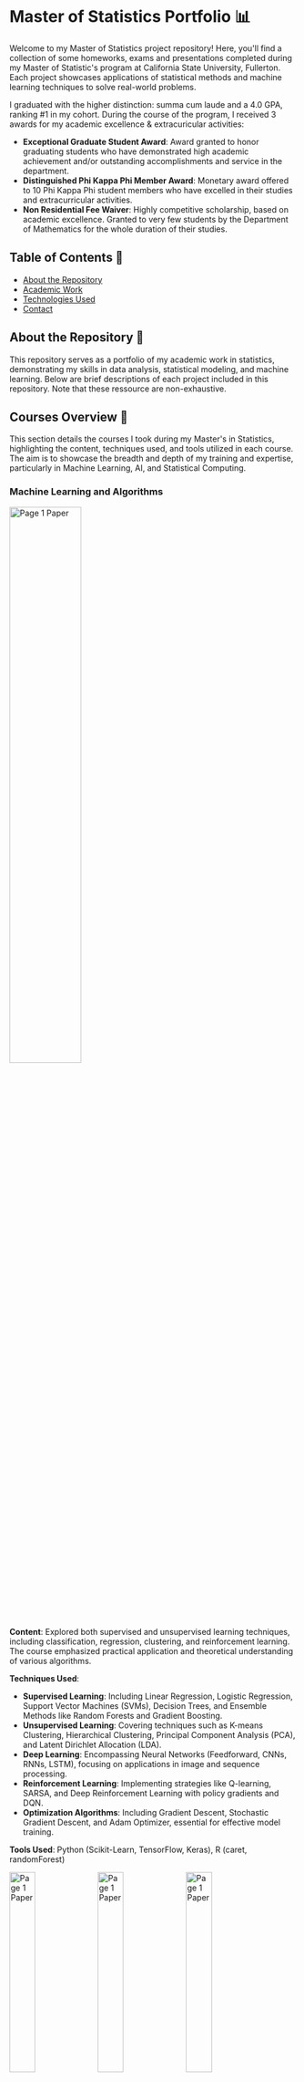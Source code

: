 # Master of Statistics Portfolio 📊

Welcome to my Master of Statistics project repository! Here, you'll find a collection of some homeworks, exams and presentations completed during my Master of Statistic's program at California State University, Fullerton. Each project showcases applications of statistical methods and machine learning techniques to solve real-world problems.

I graduated with the higher distinction: summa cum laude and a 4.0 GPA, ranking #1 in my cohort. During the course of the program, I received 3 awards for my academic excellence & extracuricular activities:
- **Exceptional Graduate Student Award**: Award granted to honor graduating students who have demonstrated high academic achievement and/or outstanding accomplishments and service in the department.
- **Distinguished Phi Kappa Phi Member Award**: Monetary award offered to 10 Phi Kappa Phi student members who have excelled in their studies and extracurricular activities.
- **Non Residential Fee Waiver**: Highly competitive scholarship, based on academic excellence. Granted to very few students by the Department of Mathematics for the whole duration of their studies.

## Table of Contents 📑

- [About the Repository](#about-the-repository-)
- [Academic Work](#academic-work-)
- [Technologies Used](#technologies-used-)
- [Contact](#contact-)

## About the Repository 📖

This repository serves as a portfolio of my academic work in statistics, demonstrating my skills in data analysis, statistical modeling, and machine learning. Below are brief descriptions of each project included in this repository. Note that these ressource are non-exhaustive.

## Courses Overview 📁

This section details the courses I took during my Master's in Statistics, highlighting the content, techniques used, and tools utilized in each course. The aim is to showcase the breadth and depth of my training and expertise, particularly in Machine Learning, AI, and Statistical Computing.

### Machine Learning and Algorithms

[<img src="/Images/ML/2.png" alt="Page 1 Paper" width="50%">](#)

**Content**: Explored both supervised and unsupervised learning techniques, including classification, regression, clustering, and reinforcement learning. The course emphasized practical application and theoretical understanding of various algorithms.

**Techniques Used**:
- **Supervised Learning**: Including Linear Regression, Logistic Regression, Support Vector Machines (SVMs), Decision Trees, and Ensemble Methods like Random Forests and Gradient Boosting.
- **Unsupervised Learning**: Covering techniques such as K-means Clustering, Hierarchical Clustering, Principal Component Analysis (PCA), and Latent Dirichlet Allocation (LDA).
- **Deep Learning**: Encompassing Neural Networks (Feedforward, CNNs, RNNs, LSTM), focusing on applications in image and sequence processing.
- **Reinforcement Learning**: Implementing strategies like Q-learning, SARSA, and Deep Reinforcement Learning with policy gradients and DQN.
- **Optimization Algorithms**: Including Gradient Descent, Stochastic Gradient Descent, and Adam Optimizer, essential for effective model training.

**Tools Used**: Python (Scikit-Learn, TensorFlow, Keras), R (caret, randomForest)

[<img src="/Images/ML/1.png" alt="Page 1 Paper" width="30%">](#)
[<img src="/Images/ML/3.png" alt="Page 1 Paper" width="30%">](#)
[<img src="/Images/ML/4.png" alt="Page 1 Paper" width="30%">](#)

[<img src="/Images/ML/6.png" alt="Page 1 Paper" width="30%">](#)
[<img src="/Images/ML/5.png" alt="Page 1 Paper" width="30%">](#)
[<img src="/Images/ML/7.png" alt="Page 1 Paper" width="30%">](#)

[<img src="/Images/ML/8.png" alt="Page 1 Paper" width="30%">](#)
[<img src="/Images/ML/9.png" alt="Page 1 Paper" width="30%">](#)

[Machine Learning a& Algorithms Portfolio](/01_Machine_Learning_&_Algorithms/)

### Advanced Theory of Probability & Statistics

**Content**: Advanced topics in probability and inferential statistics, focusing on rigorous mathematical approaches and real-world applications.

**Techniques Used**:
- **Probability Theory**: Foundations, probability distributions, and significant theorems such as the Law of Large Numbers and Central Limit Theorem.
- **Statistical Inference**: Techniques such as Point Estimation (MLE, Method of Moments), Hypothesis Testing (Z-tests, T-tests, Chi-squared tests), and Confidence Intervals.
- **Regression Analysis**: Methods including Simple Linear Regression, Multiple Regression, and Generalized Linear Models (GLMs) with various link functions.
- **Multivariate Statistics**: Analyzing multiple variables using MANOVA and Canonical Correlation Analysis.
- **Non-Parametric Methods**: Including Kernel density estimation, Mann-Whitney U test, Kruskal-Wallis test, and Spearman’s rank correlation.

**Tools Used**: R, Python

### Statistical Computing

![Image for Statistical Computing](link-to-image)

**Content**: Focus on computational strategies for statistical analysis including simulation, numerical methods, and optimization, essential for handling complex data.

**Techniques Used**: Monte Carlo simulations, Bootstrap methods, EM algorithms, Markov Chain Monte Carlo (MCMC), Optimization algorithms:

- **Monte Carlo Simulations**: Utilized for approximating the probability of complex events and solving quantitative problems. Techniques include:
  - Direct simulation for evaluating integrals and expectations.
  - Importance sampling to reduce variance and improve estimation efficiency.
  - Random walk Monte Carlo for exploring unknown probability distributions.

- **Bootstrap Methods**: Employed for assessing the variability of sample estimates by resampling with replacement from the original data, and for building better predictive models. Includes:
  - Non-parametric bootstrap for resampling data points.
  - Parametric bootstrap involving resampling based on parameter estimates.
  - Block bootstrap for correlated data, commonly used in time series analysis.

- **EM Algorithms** (Expectation-Maximization): A class of iterative algorithms used for finding maximum likelihood estimates in models with latent variables. Applications include:
  - Gaussian Mixture Models for clustering and density estimation.
  - Hidden Markov Models for temporal data analysis.
  - Latent Dirichlet Allocation in natural language processing.

- **Markov Chain Monte Carlo (MCMC)**: A suite of algorithms that sample from probability distributions based on constructing a Markov chain that has the desired distribution as its equilibrium distribution. Key variants include:
  - Metropolis-Hastings algorithm for generating a sequence of samples from a probability distribution from which direct sampling is difficult.
  - Gibbs sampling, particularly useful when combined distributions are known and sampling from the marginal distributions is straightforward.
  - Hamiltonian Monte Carlo, which uses concepts from physics to inform smarter proposals.

- **Optimization Algorithms**: Techniques designed to find the maximum or minimum of an objective function. Employed widely in machine learning, economics, and operations research. Key types include:
  - Gradient Descent and its variants (Stochastic Gradient Descent, Mini-batch Gradient Descent) for minimizing functions by iteratively moving in the direction of steepest descent.
  - Newton's Method and Quasi-Newton Methods (like BFGS and L-BFGS) for more efficiently finding the stationary points of functions using curvature information.
  - Conjugate Gradient Method, used for solving systems of linear equations and nonlinear optimization problems without calculating the Hessian matrix.
  - Simulated Annealing and Genetic Algorithms for problems where the search space is discrete with many local optima.

**Tools Used**: R (Rcpp, shiny), Python (NumPy, SciPy)

### Artificial Intelligence

**Content**: Comprehensive study of AI principles and methodologies, including search algorithms, machine learning applications, and neural network architectures.

**Techniques Used**:
- **Classical AI**: Search and optimization techniques such as Depth-First Search (DFS), Breadth-First Search (BFS), A* algorithm, and solving constraint-satisfaction problems.
- **Logic and Knowledge-Based AI**: Utilizing Propositional logic, first-order logic, expert systems, and inference engines with backward and forward chaining.
- **Machine Learning in AI**: Applying learning techniques for classification, prediction, and decision-making in dynamic environments.
- **Natural Language Processing (NLP)**: Techniques like tokenization, parsing, sentiment analysis, Named Entity Recognition (NER), and machine translation.
- **Robotics and Perception**: Algorithms for localization, mapping, navigation, and computer vision tasks like image segmentation and object recognition.

**Tools Used**: Python (TensorFlow, PyTorch, NLTK)

### Bayesian Statistics

![Image for Bayesian Statistics](link-to-image)

**Content**: In-depth exploration of Bayesian statistical methods, covering both theoretical underpinnings and applications in hierarchical modeling and Bayesian networks.

**Techniques Used**:
- **Bayesian Inference**: Fundamental concepts of Bayesian thinking, prior and posterior distributions, and how to update beliefs with new evidence using Bayes' Theorem.
- **Markov Chain Monte Carlo (MCMC)**: Techniques such as the Metropolis-Hastings algorithm and Gibbs sampling to generate samples from complex posterior distributions.
- **Hierarchical Models**: Building multilevel models that reflect the hierarchical structure of data, often used in educational and environmental studies.
- **Bayesian Regression**: Implementation of Bayesian methods in linear and logistic regression models to estimate uncertainty in predictions more accurately.
- **Model Comparison**: Techniques like Bayes Factors and Deviance Information Criterion (DIC) for comparing the fit of different models.
- **Decision Theory**: Using expected loss and utility functions to make decisions based on Bayesian posterior distributions.

**Tools Used**: R (brms, BayesX), Python (PyMC3)

### Statistical Consulting

[<img src="/Images/Other/Page1_Paper.png" alt="Page1 Paper" width="30%">](#)
[<img src="/Images/Other/World_Map.png" alt="World Map" width="50%">](#)

**Content**: Developed in collaboration with Panasonic Aviation Corporation and Black Swan Data, this 5-month long project utilizes advanced Machine Learning models to predict and optimize media selection on flights in order to enahnce passenger satisfaction while minimizing content costs for the airlines.

I dedicated an entired repository for this project, you can explore it here: [https://github.com/LouisBensard/ML-Project01_In-Flight-Media-Optimization.git](https://github.com/LouisBensard/ML-Project01_In-Flight-Media-Optimization.git)

### Multivariate Analysis

**Content**: Techniques for analyzing multiple measurements on each observation, addressing both theory and application.

**Techniques Used**:
- **Principal Component Analysis (PCA)**: Reducing the dimensionality of data by transforming to a new set of variables (principal components), which are linear combinations of the original variables with maximum variance.
- **Factor Analysis**: Identifying latent variables that explain observed correlations among measured variables, often used in psychometrics.
- **Cluster Analysis**: Grouping a set of objects in such a way that objects in the same cluster are more similar to each other than to those in other clusters. Techniques include K-means clustering, hierarchical clustering, and DBSCAN.
- **Discriminant Analysis**: Used for classification and dimensionality reduction, based on modeling differences in groups relative to variables. Includes Linear Discriminant Analysis (LDA) and Quadratic Discriminant Analysis (QDA).
- **Canonical Correlation Analysis (CCA)**: Used to identify and measure the associations between two sets of variables.

**Tools Used**: R, Python (pandas, scikit-learn)

### Categorical Data Analysis

**Content**: Statistical methods for categorical data, including logistic regression, and models for count data.

**Techniques Used**:
- **Logistic Regression**: Modeling binary and multinomial outcomes to predict probabilities of different categories, with applications in risk modeling and other areas where outcomes are discrete.
- **Probit and Logit Models**: Similar to logistic regression but using the probit and logit link functions, respectively, to model the probability of a binary response based on predictor variables.
- **Poisson and Negative Binomial Regression**: Modeling count data where outputs are counts or rates, used extensively in public health and insurance statistics.
- **Contingency Tables and Chi-Square Tests**: Analyzing the relationship between categorical variables using cross-tabulations and testing independence with chi-square tests.
- **Generalized Linear Models (GLM)**: Extending linear models to allow for response variables that have error distribution models other than a normal distribution, commonly used for categorical and count data.

**Tools Used**: R, Python (statsmodels)

### Experimental Design

**Content**: Study of designing experiments to address specific research questions, including the analysis of variance and covariance structures.

**Techniques Used**:
- **Analysis of Variance (ANOVA)**: Testing differences in means across multiple groups, including one-way and two-way ANOVA for understanding interaction effects between factors.
- **Factorial Designs**: Structuring experiments where multiple factors are investigated simultaneously. This includes full factorial and fractional factorial designs where some factor combinations are omitted to reduce complexity.
- **Block and Randomized Designs**: Minimizing the effects of nuisance variables by blocking and random assignment of treatments to subjects.
- **Covariance Analysis (ANCOVA)**: Extending ANOVA to include covariates that might influence the dependent variable, allowing for adjustment of the dependent variable based on these covariates.
- **Response Surface Methodology (RSM)**: Used for exploring optimum conditions in experiments involving several variables and responses. It helps in fitting a quadratic surface and determining the optimal conditions.

**Tools Used**: R

### Applied BioStatistics

**Content**: Application of statistical techniques to biological data, particularly in health sciences, covering survival analysis, and repeated measures.

**Techniques Used**:
- **Survival Analysis**: Modeling time-to-event data, allowing for the analysis of survival rates and factors affecting survival such as pharmaceuticals or environmental risks.
- **Cox Proportional Hazards Model**: A semiparametric model used to estimate the hazard ratio in survival analysis, considering the effect of several variables on survival.
- **Repeated Measures ANOVA**: Analyzing data collected from the same subjects under different conditions or over several time points, often used in clinical trials to assess treatment effects over time.
- **Logistic Regression for Dichotomous Outcomes**: Applied specifically in medical statistics for outcomes that have two states, such as presence or absence of disease.
- **Meta-Analysis**: Combining results from multiple studies to improve power and estimate effect size more accurately, essential in evidence-based healthcare.

**Tools Used**: R

## Technologies Used 💻

### Python Libraries
- **Pandas**: Essential for data manipulation and analysis, providing data structures and operations for manipulating numerical tables and time series.
- **NumPy**: Fundamental package for scientific computing with Python, supporting large, multi-dimensional arrays and matrices, along with a large collection of high-level mathematical functions.
- **Scikit-Learn**: Simple and efficient tools for predictive data analysis, built on NumPy, SciPy, and matplotlib, supporting various classification, regression, and clustering algorithms.
- **TensorFlow**: An end-to-end open-source platform for machine learning, facilitating the creation of deep learning models.
- **Keras**: High-level neural networks API, written in Python and capable of running on top of TensorFlow, CNTK, or Theano, designed to enable fast experimentation with deep neural networks.
- **Matplotlib**: A plotting library for creating static, interactive, and animated visualizations in Python.
- **Seaborn**: Based on matplotlib, this library provides a high-level interface for drawing attractive and informative statistical graphics.
- **Statsmodels**: Module that allows users to explore data, estimate statistical models, and perform statistical tests.
- **PyMC3**: Bayesian statistical modeling focusing on advanced Markov chain Monte Carlo and variational fitting algorithms.
- **NLTK**: Leading platform for building Python programs to work with human language data, supporting tasks such as classification, tokenization, stemming, tagging, parsing, and semantic reasoning.

### R Packages
- **ggplot2**: Part of the tidyverse, widely used for creating complex, multi-plot graphics that are kitted out with all necessary details like legends and labels.
- **dplyr**: A grammar of data manipulation, providing a consistent set of verbs that help you solve the most common data manipulation challenges.
- **caret**: Short for Classification And REgression Training, this package provides a suite of tools that streamline the process of training and tuning machine learning models.
- **randomForest**: Implements the random forest algorithm for classification and regression, an ensemble method based on aggregated decision trees.
- **lme4**: Provides functions to fit and analyze mixed linear and nonlinear effects models, often used in complex experimental designs.
- **shiny**: Makes it incredibly easy to build interactive web applications with R for visualizing data and models dynamically.
- **BayesX**: Software package that performs Bayesian inference in structured additive regression models and is integrated within R.
- **brms**: An R package for Bayesian multilevel models using Stan, which allows fitting complex models using custom families and link functions.
- **factoextra**: Used for extracting and visualizing the results of multivariate data analyses, including PCA, CA, MCA, and clustering.
- **survival**: A package that contains the core survival analysis routines, including defining and fitting Cox models, Kaplan-Meier plots, and other routines.
